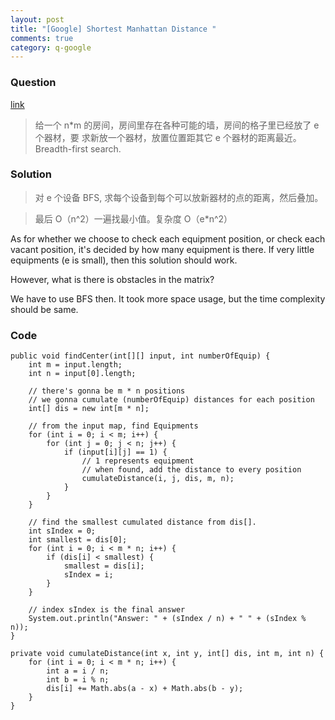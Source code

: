 ```yaml
---
layout: post
title: "[Google] Shortest Manhattan Distance "
comments: true
category: q-google
---
```


### Question

[link](http://www.mitbbs.com/article_t/JobHunting/33054861.html)

> 给一个 n\*m 的房间，房间里存在各种可能的墙，房间的格子里已经放了 e 个器材，要
> 求新放一个器材，放置位置距其它 e 个器材的距离最近。Breadth-first search.

### Solution

> 对 e 个设备 BFS, 求每个设备到每个可以放新器材的点的距离，然后叠加。

> 最后 O（n^2）一遍找最小值。复杂度 O（e\*n^2）

As for whether we choose to check each equipment position, or check each vacant position, it's decided by how many equipment is there. If very little equipments (e is small), then this solution should work.

However, what is there is obstacles in the matrix?

We have to use BFS then. It took more space usage, but the time complexity should be same.

### Code

    public void findCenter(int[][] input, int numberOfEquip) {
    	int m = input.length;
    	int n = input[0].length;

    	// there's gonna be m * n positions
    	// we gonna cumulate (numberOfEquip) distances for each position
    	int[] dis = new int[m * n];

    	// from the input map, find Equipments
    	for (int i = 0; i < m; i++) {
    		for (int j = 0; j < n; j++) {
    			if (input[i][j] == 1) {
    				// 1 represents equipment
    				// when found, add the distance to every position
    				cumulateDistance(i, j, dis, m, n);
    			}
    		}
    	}

    	// find the smallest cumulated distance from dis[].
    	int sIndex = 0;
    	int smallest = dis[0];
    	for (int i = 0; i < m * n; i++) {
    		if (dis[i] < smallest) {
    			smallest = dis[i];
    			sIndex = i;
    		}
    	}

    	// index sIndex is the final answer
    	System.out.println("Answer: " + (sIndex / n) + " " + (sIndex % n));
    }

    private void cumulateDistance(int x, int y, int[] dis, int m, int n) {
    	for (int i = 0; i < m * n; i++) {
    		int a = i / n;
    		int b = i % n;
    		dis[i] += Math.abs(a - x) + Math.abs(b - y);
    	}
    }
